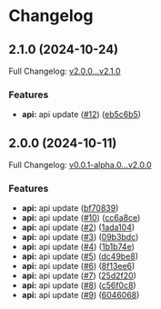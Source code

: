 # Changelog

## 2.1.0 (2024-10-24)

Full Changelog: [v2.0.0...v2.1.0](https://github.com/NVIDIADemo/ngc-node/compare/v2.0.0...v2.1.0)

### Features

* **api:** api update ([#12](https://github.com/NVIDIADemo/ngc-node/issues/12)) ([eb5c6b5](https://github.com/NVIDIADemo/ngc-node/commit/eb5c6b5d1e28d6da9a75b30897ee8b68ba311d66))

## 2.0.0 (2024-10-11)

Full Changelog: [v0.0.1-alpha.0...v2.0.0](https://github.com/NVIDIADemo/ngc-node/compare/v0.0.1-alpha.0...v2.0.0)

### Features

* **api:** api update ([bf70839](https://github.com/NVIDIADemo/ngc-node/commit/bf708390a8713b3dd97f41d01b0f39911b8329e4))
* **api:** api update ([#10](https://github.com/NVIDIADemo/ngc-node/issues/10)) ([cc6a8ce](https://github.com/NVIDIADemo/ngc-node/commit/cc6a8cebbca48d16113d12ca2bfe90eed1f3de36))
* **api:** api update ([#2](https://github.com/NVIDIADemo/ngc-node/issues/2)) ([1ada104](https://github.com/NVIDIADemo/ngc-node/commit/1ada104ed01c517941c23947f4de63c425baaaf3))
* **api:** api update ([#3](https://github.com/NVIDIADemo/ngc-node/issues/3)) ([09b3bdc](https://github.com/NVIDIADemo/ngc-node/commit/09b3bdc49100ced76427e745fca81fb7312d84ac))
* **api:** api update ([#4](https://github.com/NVIDIADemo/ngc-node/issues/4)) ([1b1b74e](https://github.com/NVIDIADemo/ngc-node/commit/1b1b74e2b7fd64912724ffdc7a78bb3e297a11a5))
* **api:** api update ([#5](https://github.com/NVIDIADemo/ngc-node/issues/5)) ([dc49be8](https://github.com/NVIDIADemo/ngc-node/commit/dc49be818524f391944f7f3700c9e4ce8e2f6e3c))
* **api:** api update ([#6](https://github.com/NVIDIADemo/ngc-node/issues/6)) ([8f13ee6](https://github.com/NVIDIADemo/ngc-node/commit/8f13ee6bf17b822f9a8bbb4c44309a2014ffb369))
* **api:** api update ([#7](https://github.com/NVIDIADemo/ngc-node/issues/7)) ([25d2f20](https://github.com/NVIDIADemo/ngc-node/commit/25d2f2022c2395804425e7911ef4b45a054dda1e))
* **api:** api update ([#8](https://github.com/NVIDIADemo/ngc-node/issues/8)) ([c56f0c8](https://github.com/NVIDIADemo/ngc-node/commit/c56f0c8732e6794223e2c52d4249037c675f0d3b))
* **api:** api update ([#9](https://github.com/NVIDIADemo/ngc-node/issues/9)) ([6046068](https://github.com/NVIDIADemo/ngc-node/commit/6046068068abc9d69fd2b430260b72e430d7dad7))
